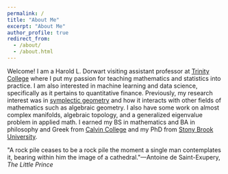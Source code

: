 ```yaml
---
permalink: /
title: "About Me"
excerpt: "About Me"
author_profile: true
redirect_from: 
  - /about/
  - /about.html
---
```


Welcome! I am a Harold L. Dorwart visiting assistant professor at [Trinity College](https://www.trincoll.edu/) where I put my passion for teaching mathematics and statistics into practice. I am also interested in machine learning and data science, specifically as it pertains to quantitative finance. Previously, my research interest was in [symplectic geometry](https://en.wikipedia.org/wiki/Symplectic_geometry#) and how it interacts with other fields of mathematics such as algebraic geometry. I also have some work on almost complex manifolds, algebraic topology, and a generalized eigenvalue problem in applied math. I earned my BS in mathematics and BA in philosophy and Greek from [Calvin College](https://calvin.edu/academics/departments-programs/mathematics-statistics/academics/mathematics) and my PhD from [Stony Brook University](https://www.math.stonybrook.edu/stony-brook-mathematics-department-and-institute-mathematical-sciences).

"A rock pile ceases to be a rock pile the moment a single man contemplates it, bearing within him the image of a cathedral."—Antoine de Saint-Exupery, _The Little Prince_


